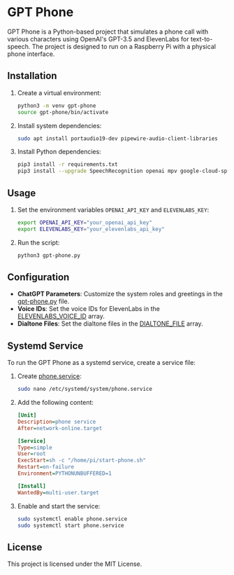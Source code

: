 # GPT Phone

GPT Phone is a Python-based project that simulates a phone call with various characters using OpenAI's GPT-3.5 and ElevenLabs for text-to-speech. The project is designed to run on a Raspberry Pi with a physical phone interface.

## Installation

1. Create a virtual environment:
    ```sh
    python3 -m venv gpt-phone
    source gpt-phone/bin/activate
    ```

2. Install system dependencies:
    ```sh
    sudo apt install portaudio19-dev pipewire-audio-client-libraries
    ```

3. Install Python dependencies:
    ```sh
    pip3 install -r requirements.txt
    pip3 install --upgrade SpeechRecognition openai mpv google-cloud-speech elevenlabs pydub libpulse-dev pulseaudio apulse pyaudio build-essential libssl-dev libasound2 wget flac gst-1.0 mpg123 gpiozero dotenv mpv ffmpeg
    ```

## Usage

1. Set the environment variables `OPENAI_API_KEY` and `ELEVENLABS_KEY`:
    ```sh
    export OPENAI_API_KEY="your_openai_api_key"
    export ELEVENLABS_KEY="your_elevenlabs_api_key"
    ```

2. Run the script:
    ```sh
    python3 gpt-phone.py
    ```

## Configuration

- **ChatGPT Parameters**: Customize the system roles and greetings in the [gpt-phone.py](http://_vscodecontentref_/0) file.
- **Voice IDs**: Set the voice IDs for ElevenLabs in the [ELEVENLABS_VOICE_ID](http://_vscodecontentref_/1) array.
- **Dialtone Files**: Set the dialtone files in the [DIALTONE_FILE](http://_vscodecontentref_/2) array.

## Systemd Service

To run the GPT Phone as a systemd service, create a service file:

1. Create [phone.service](http://_vscodecontentref_/3):
    ```sh
    sudo nano /etc/systemd/system/phone.service
    ```

2. Add the following content:
    ```ini
    [Unit]
    Description=phone service
    After=network-online.target

    [Service]
    Type=simple
    User=root
    ExecStart=sh -c "/home/pi/start-phone.sh"
    Restart=on-failure
    Environment=PYTHONUNBUFFERED=1

    [Install]
    WantedBy=multi-user.target
    ```

3. Enable and start the service:
    ```sh
    sudo systemctl enable phone.service
    sudo systemctl start phone.service
    ```

## License

This project is licensed under the MIT License.